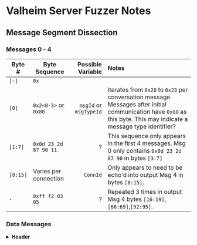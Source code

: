# Valheim Server Fuzzer Notes

## Message Segment Dissection

### Messages 0 - 4

|Byte #|Byte Sequence|Possible Variable|Notes|
|---|---|---:|:---|
|<code>[-]</code>|`0x`| | |
|<code>[0]</code>|`0x2<0-3>` or `0x80`|`msgId` or `msgTypeId`|Iterates from `0x20` to `0x23` per conversation message. Messages after initial communication have `0x80` as this byte. This may indicate a message type identifier?|
|<code>[1:7]</code>|`0x0d 23 2d 87 90 11`| ? |This sequence only appears in the first 4 messages. Msg 0 only contains `0x0d 23 2d 87 90` in bytes `[3:7]` |
|<code>[8:15]</code>|Varies per connection| `ConnId` | Only appears to need to be echo'd into output Msg 4 in bytes `[8:15]`. |
|<code>-</code>|`0xff f2 03 05`| ? |Repeated 3 times in output Msg 4 bytes `[16:19]`,`[66:69]`,`[92:95]`.|

### Data Messages
<details><summary><b>Header</b></summary>

|Byte #|Byte Sequence|Possible Variable|Notes|
|---|---|---:|:---|
|<code>[0]</code>|`0x80`|`msgTypeId = DATA`| Seems to be an ID for all 'data' messages. |
|<code>[1:4]</code> (**SERVER**)|`0xde 78 51 c0`| ? | Also appears as part of the header in Messages 0-4, following `0x2_ 0d`.|
|<code>[1:4]</code> (**CLIENT**)|`0x0a 0b d8 72`| ? | Part of the response for server 'data' messages. |
|<code>[5]</code>|`0x<02-FF>`| `_count` | Counting for something. This seems to be a sub count for bit `[6]`|
|<code>[6]</code>|`0x<00-??>`| `_count` | Counting for something. This seems to be a super count for bit `[5]`|


</details>